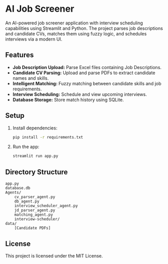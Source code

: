 # AI Job Screener

An AI-powered job screener application with interview scheduling capabilities using Streamlit and Python. The project parses job descriptions and candidate CVs, matches them using fuzzy logic, and schedules interviews via a modern UI.

## Features

- **Job Description Upload:** Parse Excel files containing Job Descriptions.
- **Candidate CV Parsing:** Upload and parse PDFs to extract candidate names and skills.
- **Intelligent Matching:** Fuzzy matching between candidate skills and job requirements.
- **Interview Scheduling:** Schedule and view upcoming interviews.
- **Database Storage:** Store match history using SQLite.

## Setup

1. Install dependencies:
   ```sh
   pip install -r requirements.txt
   ```
2. Run the app:
   ```sh
   streamlit run app.py
   ```

## Directory Structure

```
app.py
database.db
Agents/
    cv_parser_agent.py
    db_agent.py
    interview_scheduler_agent.py
    jd_parser_agent.py
    matching_agent.py
    interview-scheduler/
data/
    [Candidate PDFs]
```

## License

This project is licensed under the MIT License.
